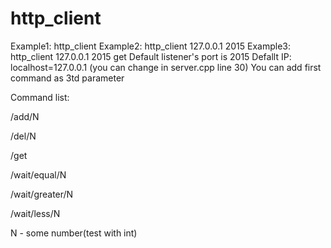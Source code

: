 # http_client
Example1: http_client
Example2: http_client 127.0.0.1 2015
Example3: http_client 127.0.0.1 2015 get
Default listener's port is 2015
Defallt IP: localhost=127.0.0.1 (you can change in server.cpp line 30)
You can add first command as 3td parameter

Command list:

/add/N

/del/N

/get

/wait/equal/N

/wait/greater/N

/wait/less/N

N - some number(test with int)
